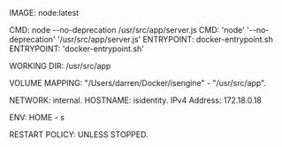 IMAGE: node:latest

CMD: 			node --no-deprecation /usr/src/app/server.js
CMD:			'node' '--no-deprecation' '/usr/src/app/server.js'
ENTRYPOINT: 	docker-entrypoint.sh
ENTRYPOINT: 	'docker-entrypoint.sh'

WORKING DIR:	/usr/src/app

VOLUME MAPPING: "/Users/darren/Docker/isengine" - "/usr/src/app".

NETWORK: internal.
HOSTNAME: isidentity.
IPv4 Address: 172.18.0.18

ENV: HOME - s

RESTART POLICY: UNLESS STOPPED.